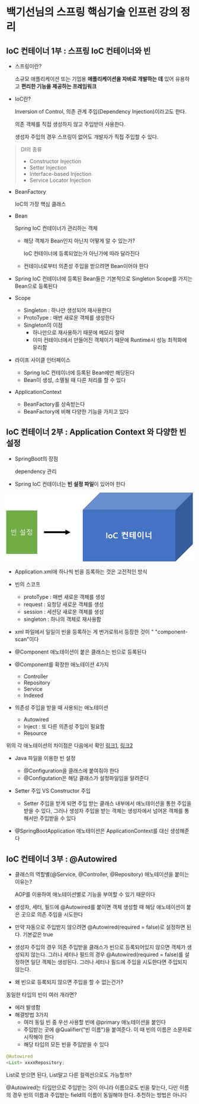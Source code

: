 # 백기선님의 스프링 핵심기술 인프런 강의 정리

## IoC 컨테이너 1부 : 스프링 IoC 컨테이너와 빈

* 스프링이란?

    소규모 애플리케이션 또는 기업용 **애플리케이션을 자바로 개발하는 데** 있어 유용하고 **편리한 기능을 제공하는 프레임워크**

* IoC란?

    Inversion of Control, 의존 관계 주입(Dependency Injection)이라고도 한다.

    의존 객체를 직접 생성하지 않고 주입받아 사용한다.

    생성자 주입의 경우 스프링이 없어도 개발자가 직접 주입할 수 있다.

> DI의 종류
> * Constructor Injection
> * Setter Injection
> * Interface-based Injection
> * Service Locator Injection

* BeanFactory

    IoC의 가장 핵심 클래스

* Bean

    Spring IoC 컨테이너가 관리하는 객체

  * 해당 객체가 Bean인지 아닌지 어떻게 알 수 있는가?

    IoC 컨테이너에 등록되었는가 아닌가에 따라 달라진다

  * 컨테이너로부터 의존성 주입을 받으려면 Bean이어야 한다

* Spring IoC 컨테이너에 등록된 Bean들은 기본적으로 Singleton Scope를 가지는 Bean으로 등록된다

* Scope  
  * Singleton : 하나만 생성되어 재사용한다
  * ProtoType : 매번 새로운 객체를 생성한다
  * Singleton의 이점
    * 하나만으로 재사용하기 때문에 메모리 절약
    * 이미 컨테이너에서 만들어진 객체이기 때문에 Runtime시 성능 최적화에 유리함

* 라이프 사이클 인터페이스
  * Spring IoC 컨테이너에 등록된 Bean에만 해당된다
  * Bean이 생성, 소멸될 때 다른 처리를 할 수 있다

* ApplicationContext
  * BeanFactory를 상속받는다
  * BeanFactory에 비해 다양한 기능을 가지고 있다

## IoC 컨테이너 2부 : Application Context 와 다양한 빈 설정

* SpringBoot의 장점

  dependency 관리

* Spring IoC 컨테이너는 **빈 설정 파일**이 있어야 한다

![beanConfig](images/beanConfig.jpg)

* Application.xml에 하나씩 빈을 등록하는 것은 고전적인 방식
* 빈의 스코프
  * protoType : 매번 새로운 객체를 생성
  * request : 요청당 새로운 객체를 생성
  * session : 세션당 새로운 객체를 생성
  * singleton : 하나의 객체로 재사용함

* xml 파일에서 일일이 빈을 등록하는 게 번거로워서 등장한 것이 " "component-scan"이다

* @Component 애노테이션이 붙은 클래스는 빈으로 등록된다
* @Component를 확장한 애노테이션 4가지
  * Controller
  * Repository
  * Service
  * Indexed

* 의존성 주입을 받을 때 사용되는 애노테이션
  * Autowired
  * Inject : 또 다른 의존성 주입이 필요함
  * Resource

위의 각 애노테이션의 차이점은 다음에서 확인
[링크1](https://www.linkedin.com/pulse/difference-between-inject-vs-autowire-resource-pankaj-kumar), [링크2](https://www.sourceallies.com/2011/08/spring-injection-with-resource-and-autowired/#more-2350)

* Java 파일을 이용한 빈 설정
  * @Configuration을 클래스에 붙여줘야 한다
  * @Configutation은 해당 클래스가 설정파일임을 알려준다

* Setter 주입 VS Constructor 주입
  * Setter 주입을 받게 되면 주입 받는 클래스 내부에서 애노테이션을 통한 주입을 받을 수 있다, 그러나 생성자 주입을 받는 객체는 생성자에서 넘어온 객체를 통해서만 주입받을 수 있다

* @SpringBootApplication 애노테이션은 ApplicationContext를 대신 생성해준다

## IoC 컨테이너 3부 : @Autowired

* 클래스의 역할별(@Service, @Controller, @Repository) 애노테이션을 붙이는 이유는?

  AOP를 이용하여 애노테이션별로 기능을 부여할 수 있기 때문이다

* 생성자, 세터, 필드에 @Autowired를 붙이면 객체 생성할 때 해당 애노테이션이 붙은 곳으로 의존 주입을 시도한다
* 만약 자동으로 주입받지 않으려면 @Autowired(required = false)로 설정하면 된다. 기본값은 true
* 생성자 주입의 경우 의존 주입받을 클래스가 빈으로 등록되어있지 않으면 객체가 생성되지 않는다. 그러나 세터나 필드의 경우 @Autowired(required = false)를 설정하면 일단 객체는 생성된다. 그러나 세터나 필드에 주입을 시도한다면 주입되지 않는다.
* 왜 빈으로 등록되지 않으면 주입을 할 수 없는건가?

동일한 타입의 빈이 여러 개라면?

* 에러 발생함
* 해결방법 3가지
  * 여러 동일 빈 중 우선 사용할 빈에 @primary 애노테이션을 붙인다
  * 주입받는 곳에 @Qualifier("빈 이름")을 붙여준다. 이 때 빈의 이름은 소문자로 시작해야 한다
  * 해당 타입의 모든 빈을 주입받을 수 있다

```java
@Autowired
<List> xxxxRepository;
```

List로 받으면 된다, List말고 다른 컬렉션으로도 가능할까?

@Autowired는 타입만으로 주입받는 것이 아니라 이름으로도 빈을 찾는다, 다만 이름의 경우 빈의 이름과 주입받는 field의 이름이 동일해야 한다. 추천하는 방법은 아니다
